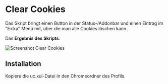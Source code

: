 # Clear Cookies
Das Skript bringt einen Button in der Status-/Addonbar und einen Eintrag im "Extra" Menü mit, über die man alle Cookies löschen kann.

Das **Ergebnis des Skripts**:

![Screenshot Clear Cookies](https://github.com/ardiman/userChrome.js/raw/master/clearcookies/scr_clearcookies.png)

## Installation
Kopiere die uc.xul-Datei in den Chromeordner des Profils.
